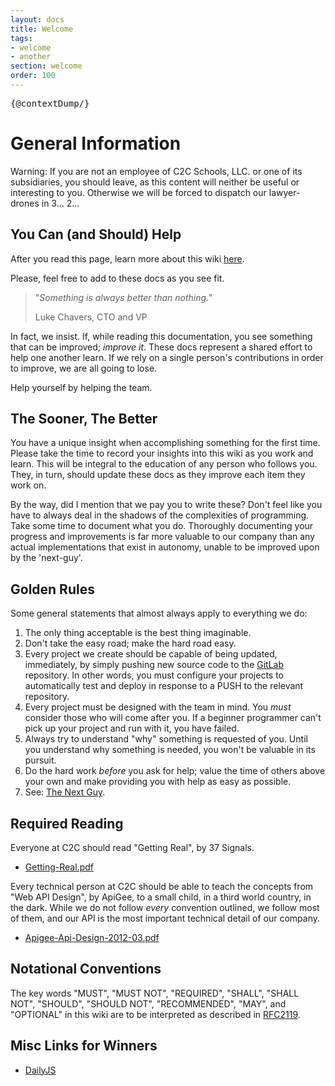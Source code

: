 ```yaml
---
layout: docs
title: Welcome
tags: 
- welcome
- another
section: welcome
order: 100
---
```


<pre>
{@contextDump/}
</pre>

# General Information

Warning: If you are not an employee of C2C Schools, LLC. or one of its subsidiaries, 
you should leave, as this content will neither be useful or interesting to you.
Otherwise we will be forced to dispatch our lawyer-drones in 3... 2...

## You Can (and Should) Help

After you read this page, learn more about this wiki [here](md/tools/devwiki/index.md).

Please, feel free to add to these docs as you see fit.  

> "_Something is always better than nothing._"
>
> Luke Chavers, CTO and VP

In fact, we insist.  If, while reading this documentation, you see something 
that can be improved; _improve it_.  These docs represent a shared effort to 
help one another learn.  If we rely on a single person's contributions in order 
to improve, we are all going to lose.

Help yourself by helping the team.

## The Sooner, The Better

You have a unique insight when accomplishing something for the first time.  Please
take the time to record your insights into this wiki as you work and learn.  This 
will be integral to the education of any person who follows you.  They, in turn,
should update these docs as they improve each item they work on.  

By the way, did I mention that we pay you to write these?  Don't feel like you 
have to always deal in the shadows of the complexities of programming.  Take some 
time to document what you do.  Thoroughly documenting your progress and improvements
is far more valuable to our company than any actual implementations that exist in
autonomy, unable to be improved upon by the 'next-guy'.

## Golden Rules

Some general statements that almost always apply to everything we do:

1. The only thing acceptable is the best thing imaginable.
2. Don't take the easy road; make the hard road easy.
3. Every project we create should be capable of being updated, immediately, by
simply pushing new source code to the [GitLab](/md/tools/gitlab/index.md) repository.  In other words, you
must configure your projects to automatically test and deploy in response to a
PUSH to the relevant repository.
4. Every project must be designed with the team in mind.  You _must_ consider those 
who will come after you.  If a beginner programmer can't pick up your project and 
run with it, you have failed.
5. Always try to understand "why" something is requested of you.  Until you understand
why something is needed, you won't be valuable in its pursuit.
6. Do the hard work _before_ you ask for help; value the time of others above your 
own and make providing you with help as easy as possible.
7. See: [The Next Guy](/md/conventions/terms.md#The_Next_Guy_-_Your_Actual_Boss).


## Required Reading

Everyone at C2C should read "Getting Real", by 37 Signals.

* [Getting-Real.pdf](/downloads/ebooks/Getting-Real.pdf)
   
Every technical person at C2C should be able to teach the concepts from 
"Web API Design", by ApiGee, to a small child, in a third world country, in
the dark.  While we do not follow _every_ convention outlined, we follow most of
them, and our API is the most important technical detail of our company.

* [Apigee-Api-Design-2012-03.pdf](/downloads/ebooks/Apigee-Api-Design-2012-03.pdf)


## Notational Conventions

The key words "MUST", "MUST NOT", "REQUIRED", "SHALL", "SHALL NOT", "SHOULD", 
"SHOULD NOT", "RECOMMENDED", "MAY", and "OPTIONAL" in this wiki are to be 
interpreted as described in [RFC2119](https://www.ietf.org/rfc/rfc2119).


## Misc Links for Winners

* [DailyJS](http://dailyjs.com/)
